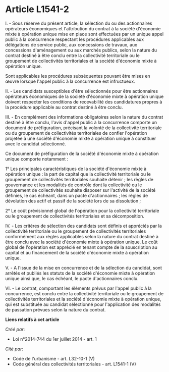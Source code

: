# Article L1541-2

I. - Sous réserve du présent article, la sélection du ou des actionnaires opérateurs économiques et l'attribution du contrat
à la société d'économie mixte à opération unique mise en place sont effectuées par un unique appel public à la concurrence
respectant les procédures applicables aux délégations de service public, aux concessions de travaux, aux concessions
d'aménagement ou aux marchés publics, selon la nature du contrat destiné à être conclu entre la collectivité territoriale ou
le groupement de collectivités territoriales et la société d'économie mixte à opération unique. 

Sont applicables les procédures subséquentes pouvant être mises en œuvre lorsque l'appel public à la concurrence est
infructueux. 

II. - Les candidats susceptibles d'être sélectionnés pour être actionnaires opérateurs économiques de la société d'économie
mixte à opération unique doivent respecter les conditions de recevabilité des candidatures propres à la procédure applicable
au contrat destiné à être conclu. 

III. - En complément des informations obligatoires selon la nature du contrat destiné à être conclu, l'avis d'appel public à
la concurrence comporte un document de préfiguration, précisant la volonté de la collectivité territoriale ou du groupement
de collectivités territoriales de confier l'opération projetée à une société d'économie mixte à opération unique à constituer
avec le candidat sélectionné. 

Ce document de préfiguration de la société d'économie mixte à opération unique comporte notamment : 

1° Les principales caractéristiques de la société d'économie mixte à opération unique : la part de capital que la
collectivité territoriale ou le groupement de collectivités territoriales souhaite détenir ; les règles de gouvernance et les
modalités de contrôle dont la collectivité ou le groupement de collectivités souhaite disposer sur l'activité de la société
définies, le cas échéant, dans un pacte d'actionnaires ; les règles de dévolution des actif et passif de la société lors de
sa dissolution ; 

2° Le coût prévisionnel global de l'opération pour la collectivité territoriale ou le groupement de collectivités
territoriales et sa décomposition. 

IV. - Les critères de sélection des candidats sont définis et appréciés par la collectivité territoriale ou le groupement de
collectivités territoriales conformément aux règles applicables selon la nature du contrat destiné à être conclu avec la
société d'économie mixte à opération unique. Le coût global de l'opération est apprécié en tenant compte de la souscription
au capital et au financement de la société d'économie mixte à opération unique. 

V. - A l'issue de la mise en concurrence et de la sélection du candidat, sont arrêtés et publiés les statuts de la société
d'économie mixte à opération unique ainsi que, le cas échéant, le pacte d'actionnaires conclu. 

VI. - Le contrat, comportant les éléments prévus par l'appel public à la concurrence, est conclu entre la collectivité
territoriale ou le groupement de collectivités territoriales et la société d'économie mixte à opération unique, qui est
substituée au candidat sélectionné pour l'application des modalités de passation prévues selon la nature du contrat.

**Liens relatifs à cet article**

_Créé par_:

  - Loi n°2014-744 du 1er juillet 2014 - art. 1

_Cité par_:

  - Code de l'urbanisme - art. L32-10-1 (V)
  - Code général des collectivités territoriales - art. L1541-1 (V)
